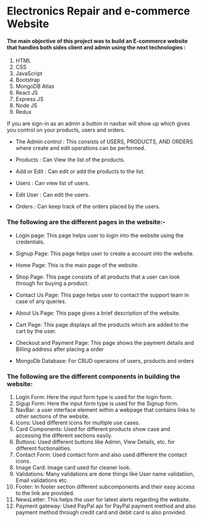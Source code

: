 # Electronics Repair and e-commerce Website


#### The main objective of this project was to build an E-commerce website that handles both sides client and admin using the next technologies :  

 1. HTML
 2. CSS
 3. JavaScript
 4. Bootstrap
 5. MongoDB Atlas
 6. React JS
 7. Express JS
 8. Node JS
 9. Redux 



If you are sign-in as an admin a button in navbar will show up which gives you control on your products, users and orders.

- The Admin control : This consists of USERS, PRODUCTS, AND ORDERS where create and edit operations can be performed.

- Products : Can View the list of the products.

- Add or Edit : Can edit or add the products to the list.


- Users : Can view list of users.


- Edit User : Can edit the users.


- Orders : Can keep track of the orders placed by the users.


### The following are the different pages in the website:-

- Login page: This page helps user to login into the website using the credentials.


- Signup Page: This page helps user to create a account into the website.


- Home Page: This is the main page of the website.


- Shop Page: This page consists of all products that a user can look through for buying a product.


- Contact Us Page: This page helps user to contact the support team in case of any queries.


- About Us Page: This page gives a brief description of the website.


- Cart Page: This page displays all the products which are added to the cart by the user.


- Checkout and Payment Page: This page shows the payment details and Billing address after placing a order


- MongoDb Database: For CRUD operaions of users, products and orders


### The following are the different components in building the website:

1. Login Form: Here the input form type is used for the login form.
2. Sigup Form: Here the input form type is used for the Signup form.
3. NavBar: a user interface element within a webpage that contains links to other sections of the website.
4. Icons: Used different icons for multiple use cases.
5. Card Components: Used for different products show case and accessing the different sections easily.
6. Buttons: Used different buttons like Admin, View Details, etc. for different fuctionalities.
7. Contact Form: Used contact form and also used different the contact icons.
8. Image Card: Image card used for cleaner look.
9. Validations: Many validations are done things like User name validatiion, Email validations etc.
10. Footer: In footer section different subcomponents and their easy access to the link are provided.
11. NewsLetter: This helps the user for latest alerts regarding the website.
12. Payment gateway: Used PayPal api for PayPal payment method and also payment method through credit card and debit card is also provided. 

